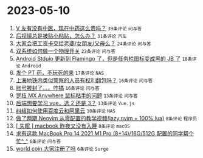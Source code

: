 # 2023-05-10

1. [V 友有没有中医，现在中药这么贵吗？](https://www.v2ex.com/t/938788) `39条评论` `问与答`
1. [后视镜总是被贴小粘贴，怎么办？](https://www.v2ex.com/t/938755) `31条评论` `汽车`
1. [大家会把工资卡交给老婆/女朋友/父母么？](https://www.v2ex.com/t/938756) `24条评论` `问与答`
1. [双系统如何做一个物理开关](https://www.v2ex.com/t/938775) `22条评论` `问与答`
1. [Android Stduio 更新到 Flamingo 了，但是任务栏图标变成黑的 JB 了](https://www.v2ex.com/t/938763) `18条评论` `Android`
1. [发个 PT 药，不玩死的来](https://www.v2ex.com/t/938793) `17条评论` `NAS`
1. [上海地铁内类似警察的人员有权利翻包吗？](https://www.v2ex.com/t/938794) `16条评论` `问与答`
1. [账号被封了。。。咋搞](https://www.v2ex.com/t/938768) `16条评论` `问与答`
1. [罗技 MX Anywhere 鼠标粘手的问题](https://www.v2ex.com/t/938785) `13条评论` `问与答`
1. [后端想要学习 vue，选 2 还是 3？](https://www.v2ex.com/t/938784) `13条评论` `Vue.js`
1. [纠结如何使用百度云和阿里云](https://www.v2ex.com/t/938782) `10条评论` `NAS`
1. [做了两期 Neovim 从零配置的教学视频(lazy.nvim + 100% lua)](https://www.v2ex.com/t/938771) `8条评论` `程序员`
1. [[ 失眠 ] macbook 昨夜又没有入睡](https://www.v2ex.com/t/938758) `8条评论` `macOS`
1. [求有这款 MacBook Pro 14 2021 M1 Pro (8+14)/16G/512G 配置的同学帮个忙^_^](https://www.v2ex.com/t/938777) `6条评论` `问与答`
1. [world coin 大家注册了吗](https://www.v2ex.com/t/938757) `6条评论` `Surge`
